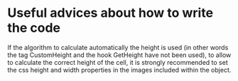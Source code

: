 # Useful advices about how to write the code
If the algorithm to calculate automatically the height is used (in other words the tag CustomHeight and the hook GetHeight have not been used), to allow to calculate the correct height of the cell, it is strongly recommended to set the css height and width properties in the images included within the object. 
